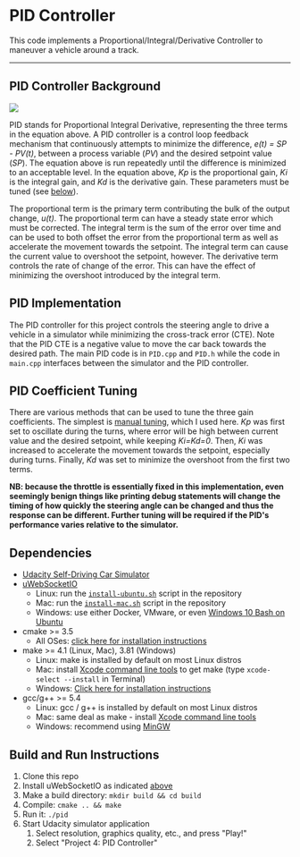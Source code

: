 # PID Controller

This code implements a Proportional/Integral/Derivative Controller to maneuver a vehicle around a track. 

---

## PID Controller Background
<img src="https://latex.codecogs.com/gif.download?%5CLARGE%20u%28t%29%20%3D%20K_pe%28t%29%20+%20K_i%5Cint_%7B0%7D%5E%7Bt%7De%28%5Ctau%29d%5Ctau%20+%20K_d%5Cfrac%7B%5Cmathrm%7Bd%7De%28t%29%7D%7B%5Cmathrm%7Bd%7Dt%7D">

PID stands for Proportional Integral Derivative, representing the three terms in the equation above. A PID controller
is a control loop feedback mechanism that continuously attempts to minimize the difference, _e(t) = SP - PV(t)_,
between a process variable (_PV_) and the desired setpoint value (_SP_). The equation above is run repeatedly until
the difference is minimized to an acceptable level. In the equation above, _Kp_ is the proportional gain, _Ki_ is the
integral gain, and _Kd_ is the derivative gain. These parameters must be tuned (see [below](#pid-coefficient-tuning)).

The proportional term is the primary term contributing the bulk of the output change, _u(t)_. The proportional term
can have a steady state error which must be corrected. The integral term is the sum of the error over time and can be
used to both offset the error from the proportional term as well as accelerate the movement towards the setpoint. The
integral term can cause the current value to overshoot the setpoint, however. The derivative term controls the rate
of change of the error. This can have the effect of minimizing the overshoot introduced by the integral term.  

## PID Implementation
The PID controller for this project controls the steering angle to drive a vehicle in a simulator while minimizing the
cross-track error (CTE). Note that the PID CTE is a negative value to move the car back towards the desired path. The
main PID code is in `PID.cpp` and `PID.h` while the code in `main.cpp` interfaces between the simulator and the PID
controller. 

## PID Coefficient Tuning
There are various methods that can be used to tune the three gain coefficients. The simplest is
[manual tuning](https://en.wikipedia.org/wiki/PID_controller#Manual_tuning), which I used here. _Kp_ was first set
to oscillate during the turns, where error will be high between current value and the desired setpoint, while
keeping _Ki=Kd=0_. Then, _Ki_ was increased to accelerate the movement towards the setpoint, especially during turns.
Finally, _Kd_ was set to minimize the overshoot from the first two terms.

**NB: because the throttle is essentially fixed in this implementation, even seemingly benign things like printing
debug statements will change the timing of how quickly the steering angle can be changed and thus the response can
be different. Further tuning will be required if the PID's performance varies relative to the simulator.**   

## Dependencies
* [Udacity Self-Driving Car Simulator](https://github.com/udacity/self-driving-car-sim/releases)
* [uWebSocketIO](https://github.com/uWebSockets/uWebSockets)
    * Linux: run the [`install-ubuntu.sh`](install-ubuntu.sh) script in the repository
    * Mac: run the [`install-mac.sh`](install-mac.sh) script in the repository
    * Windows: use either Docker, VMware, or even [Windows 10 Bash on Ubuntu](https://www.howtogeek.com/249966/how-to-install-and-use-the-linux-bash-shell-on-windows-10)
* cmake >= 3.5
    * All OSes: [click here for installation instructions](https://cmake.org/install)
* make >= 4.1 (Linux, Mac), 3.81 (Windows)
    * Linux: make is installed by default on most Linux distros
    * Mac: install [Xcode command line tools](https://developer.apple.com/xcode/features) to get make (type `xcode-select --install` in Terminal)
    * Windows: [Click here for installation instructions](http://gnuwin32.sourceforge.net/packages/make.htm)
* gcc/g++ >= 5.4
    * Linux: gcc / g++ is installed by default on most Linux distros
    * Mac: same deal as make - install [Xcode command line tools](https://developer.apple.com/xcode/features)
    * Windows: recommend using [MinGW](http://www.mingw.org)

## Build and Run Instructions

1. Clone this repo
2. Install uWebSocketIO as indicated [above](#dependencies)
3. Make a build directory: `mkdir build && cd build`
4. Compile: `cmake .. && make`
5. Run it: `./pid`
6. Start Udacity simulator application
    1. Select resolution, graphics quality, etc., and press "Play!" 
    2. Select "Project 4: PID Controller"